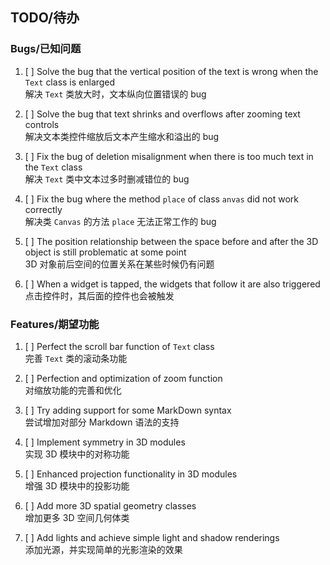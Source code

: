 TODO/待办
---------

### Bugs/已知问题

1. [ ] Solve the bug that the vertical position of the text is wrong when the `Text` class is enlarged  
解决 `Text` 类放大时，文本纵向位置错误的 bug

2. [ ] Solve the bug that text shrinks and overflows after zooming text controls  
解决文本类控件缩放后文本产生缩水和溢出的 bug

3. [ ] Fix the bug of deletion misalignment when there is too much text in the `Text` class  
解决 `Text` 类中文本过多时删减错位的 bug

4. [ ] Fix the bug where the method `place` of class `anvas` did not work correctly  
解决类 `Canvas` 的方法 `place` 无法正常工作的 bug

5. [ ] The position relationship between the space before and after the 3D object is still problematic at some point  
3D 对象前后空间的位置关系在某些时候仍有问题

6. [ ] When a widget is tapped, the widgets that follow it are also triggered  
点击控件时，其后面的控件也会被触发

### Features/期望功能

1. [ ] Perfect the scroll bar function of `Text` class  
完善 `Text` 类的滚动条功能

2. [ ] Perfection and optimization of zoom function  
对缩放功能的完善和优化

3. [ ] Try adding support for some MarkDown syntax  
尝试增加对部分 Markdown 语法的支持

4. [ ] Implement symmetry in 3D modules  
实现 3D 模块中的对称功能

5. [ ] Enhanced projection functionality in 3D modules  
增强 3D 模块中的投影功能

6. [ ] Add more 3D spatial geometry classes  
增加更多 3D 空间几何体类

7.  [ ] Add lights and achieve simple light and shadow renderings  
添加光源，并实现简单的光影渲染的效果
